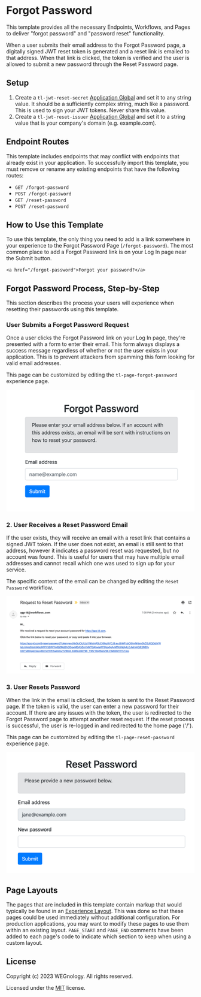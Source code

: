 # Forgot Password
This template provides all the necessary Endpoints, Workflows, and Pages to deliver "forgot password" and "password reset" functionality.

When a user submits their email address to the Forgot Password page, a digitally signed JWT reset token is generated and a reset link is emailed to that address. When that link is clicked, the token is verified and the user is allowed to submit a new password through the Reset Password page.

## Setup
1. Create a `tl-jwt-reset-secret` [Application Global](https://docs.app.wnology.io/applications/overview/#application-globals) and set it to any string value. It should be a sufficiently complex string, much like a password. This is used to sign your JWT tokens. Never share this value.
2. Create a `tl-jwt-reset-issuer` [Application Global](https://docs.app.wnology.io/applications/overview/#application-globals) and set it to a string value that is your company's domain (e.g. example.com).

## Endpoint Routes
This template includes endpoints that may conflict with endpoints that already exist in your application. To successfully import this template, you must remove or rename any existing endpoints that have the following routes:

* `GET /forgot-password`
* `POST /forgot-password`
* `GET /reset-password`
* `POST /reset-password`

## How to Use this Template
To use this template, the only thing you need to add is a link somewhere in your experience to the Forgot Password Page (`/forgot-password`). The most common place to add a Forgot Password link is on your Log In page near the Submit button.

```
<a href="/forgot-password">Forgot your password?</a>
```

## Forgot Password Process, Step-by-Step
This section describes the process your users will experience when resetting their passwords using this template.

### User Submits a Forgot Password Request
Once a user clicks the Forgot Password link on your Log In page, they're presented with a form to enter their email. This form always displays a success message regardless of whether or not the user exists in your application. This is to prevent attackers from spamming this form looking for valid email addresses.

This page can be customized by editing the `tl-page-forgot-password` experience page.

![Forgot Password Form](./forgot-password.png)

### 2. User Receives a Reset Password Email
If the user exists, they will receive an email with a reset link that contains a signed JWT token. If the user does not exist, an email is still sent to that address, however it indicates a password reset was requested, but no account was found. This is useful for users that may have multiple email addresses and cannot recall which one was used to sign up for your service.

The specific content of the email can be changed by editing the `Reset Password` workflow.

![Reset Email](./reset-email.png)

### 3. User Resets Password
When the link in the email is clicked, the token is sent to the Reset Password page. If the token is valid, the user can enter a new password for their account. If there are any issues with the token, the user is redirected to the Forgot Password page to attempt another reset request. If the reset process is successful, the user is re-logged in and redirected to the home page ('/').

This page can be customized by editing the `tl-page-reset-password` experience page.

![Reset Password Form](./reset-password-form.png)

## Page Layouts
The pages that are included in this template contain markup that would typically be found in an [Experience Layout](https://docs.app.wnology.io/experiences/views/#layouts). This was done so that these pages could be used immediately without additional configuration. For production applications, you may want to modify these pages to use them within an existing layout. `PAGE_START` and `PAGE_END` comments have been added to each page's code to indicate which section to keep when using a custom layout.

## License

Copyright (c) 2023 WEGnology. All rights reserved.

Licensed under the [MIT](https://github.com/WEGnology/wegnology-templates/blob/master/LICENSE.txt) license.